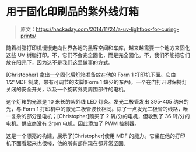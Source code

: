 # 用于固化印刷品的紫外线灯箱

> 原文：<https://hackaday.com/2014/11/24/a-uv-lightbox-for-curing-prints/>

随着树脂打印机慢慢走向世界各地的黑客空间和车库，越来越需要一个地方来固化这些 UV 树脂打印。不，它们不会完全固化，而是完全固化。不，我们不能把它们放在阳光下，因为这不是我们这里做事的方式。

[Christopher] [拿出一个固化后灯箱](http://forum.formlabs.com/t/a-diy-uv-post-cure-lightbox-you-too-can-make/2732)准备放在他的 Form 1 打印机下面。它由 1/2”MDF 制成，带有可调节的支脚(Form 1 缺少的东西)，一个在门打开时保持灯关闭的安全开关，以及一个旋转外壳周围部件的电机。

这个灯箱的光源是 10 米长的紫外线 LED 灯条。发光二极管发出 395-405 纳米的光，与 Form 1 打印机中的激光二极管波长相同。除了一点发光二极管的线路，唯一复杂的部分是电机；[Christopher]购买了 2 转/分的电机，但收到了 36 转/分的电机。供应商没有 2rpm 电机，因此添加了 PWM 控制器。

这是一个漂亮的构建，展示了[Christopher]使用 MDF 的能力。它坐在他的打印机下面看起来也很棒，他的所有部件现在都非常坚固。